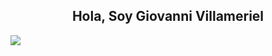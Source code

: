<h2 style="text-align: center;">Hola, <strong>Soy Giovanni Villameriel</strong></h2>

<a href="https://files.fm/u/btrrp62mw#/view/Banner.JPG"><img src="https://files.fm/thumb_show.php?i=6zeb7uhsm"></a>
